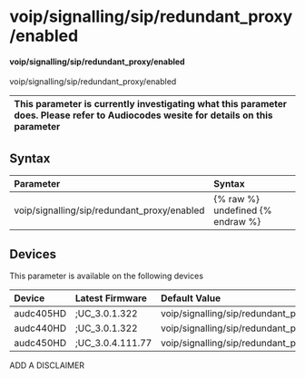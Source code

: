 ﻿---
description: voip/signalling/sip/redundant_proxy/enabled
search: false
---

# voip/signalling/sip/redundant_proxy/enabled

#### voip/signalling/sip/redundant_proxy/enabled

voip/signalling/sip/redundant_proxy/enabled


| This parameter is currently investigating what this parameter does. Please refer to Audiocodes wesite for details on this parameter | 
| :--- |

## Syntax
| Parameter | Syntax |
| :--- | :--- |
|voip/signalling/sip/redundant_proxy/enabled | {% raw %} undefined {% endraw %}|

## Devices
This parameter is available on the following devices

| Device | Latest Firmware | Default Value |
|:---|:---|:---|
| audc405HD | ;UC_3.0.1.322 | voip/signalling/sip/redundant_proxy/enabled=0 
| audc440HD | ;UC_3.0.1.322 | voip/signalling/sip/redundant_proxy/enabled=0 
| audc450HD | ;UC_3.0.4.111.77 | voip/signalling/sip/redundant_proxy/enabled=0 

ADD A DISCLAIMER
